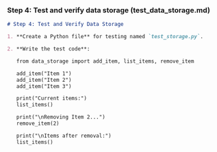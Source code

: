 ### **Step 4: Test and verify data storage (test_data_storage.md)**

```markdown
# Step 4: Test and Verify Data Storage

1. **Create a Python file** for testing named `test_storage.py`.

2. **Write the test code**:

   from data_storage import add_item, list_items, remove_item

   add_item("Item 1")
   add_item("Item 2")
   add_item("Item 3")

   print("Current items:")
   list_items()

   print("\nRemoving Item 2...")
   remove_item(2)

   print("\nItems after removal:")
   list_items()

